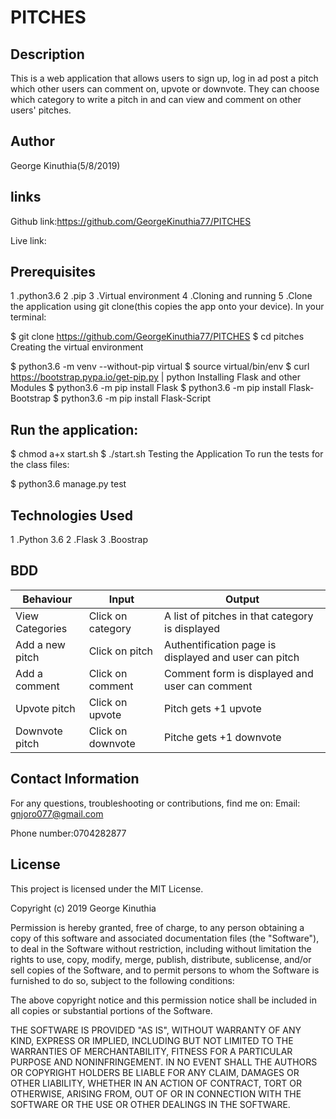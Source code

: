# PITCHES

## Description
This is a web application that allows users to sign up, log in ad post a pitch which other users can comment on, upvote or downvote. They can choose which category to write a pitch in and can view and comment on other users' pitches.

## Author
George Kinuthia(5/8/2019)

## links
Github link:https://github.com/GeorgeKinuthia77/PITCHES

Live link:

## Prerequisites
1 .python3.6
2 .pip
3 .Virtual environment
4 .Cloning and running
5 .Clone the application using git clone(this copies the app onto your device). In your terminal:

$ git clone https://github.com/GeorgeKinuthia77/PITCHES
$ cd pitches
Creating the virtual environment

$ python3.6 -m venv --without-pip virtual
$ source virtual/bin/env
$ curl https://bootstrap.pypa.io/get-pip.py | python
Installing Flask and other Modules
$ python3.6 -m pip install Flask
$ python3.6 -m pip install Flask-Bootstrap
$ python3.6 -m pip install Flask-Script


## Run the application:

$ chmod a+x start.sh
$ ./start.sh
Testing the Application To run the tests for the class files:

$ python3.6 manage.py test

## Technologies Used

1 .Python 3.6
2 .Flask
3 .Boostrap

## BDD

|Behaviour      |Input            |Output                                               |
|---------------|-----------------|-----------------------------------------------------|
|View Categories|Click on category|A list of pitches in that category is displayed      |
|Add a new pitch|Click on pitch	  |Authentification page is displayed and user can pitch|
|Add a comment	|Click on comment	|Comment form is displayed and user can comment       |
|Upvote pitch	  |Click on upvote	|Pitch gets +1 upvote                                 |
|Downvote pitch |Click on downvote|Pitche gets +1 downvote                              |

## Contact Information
For any questions, troubleshooting or contributions, find me on: Email: gnjoro077@gmail.com

Phone number:0704282877

## License
This project is licensed under the MIT License.

Copyright (c) 2019 George Kinuthia

Permission is hereby granted, free of charge, to any person obtaining a copy
of this software and associated documentation files (the "Software"), to deal
in the Software without restriction, including without limitation the rights
to use, copy, modify, merge, publish, distribute, sublicense, and/or sell
copies of the Software, and to permit persons to whom the Software is
furnished to do so, subject to the following conditions:

The above copyright notice and this permission notice shall be included in all
copies or substantial portions of the Software.

THE SOFTWARE IS PROVIDED "AS IS", WITHOUT WARRANTY OF ANY KIND, EXPRESS OR
IMPLIED, INCLUDING BUT NOT LIMITED TO THE WARRANTIES OF MERCHANTABILITY,
FITNESS FOR A PARTICULAR PURPOSE AND NONINFRINGEMENT. IN NO EVENT SHALL THE
AUTHORS OR COPYRIGHT HOLDERS BE LIABLE FOR ANY CLAIM, DAMAGES OR OTHER
LIABILITY, WHETHER IN AN ACTION OF CONTRACT, TORT OR OTHERWISE, ARISING FROM,
OUT OF OR IN CONNECTION WITH THE SOFTWARE OR THE USE OR OTHER DEALINGS IN THE
SOFTWARE.
